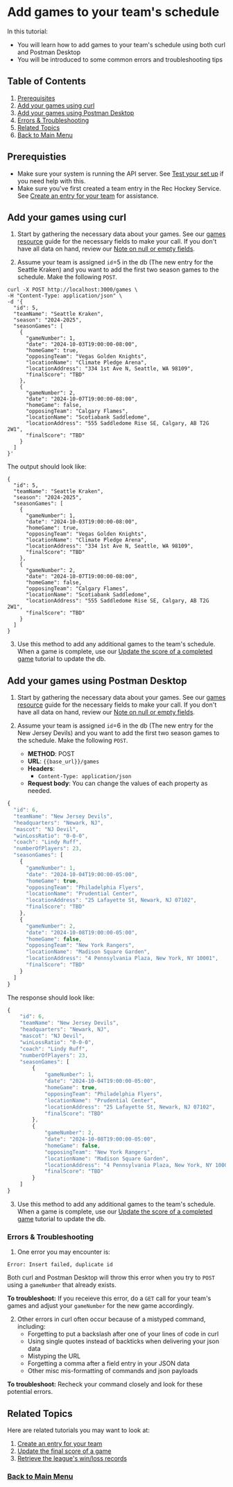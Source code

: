 # Add games to your team's schedule

In this tutorial:

- You will learn how to add games to your team's schedule using both
curl and Postman Desktop
- You will be introduced to some common errors and troubleshooting tips

## Table of Contents
1. [Prerequisites](#1)
2. [Add your games using curl](#2)
3. [Add your games using Postman Desktop](#3)
4. [Errors & Troubleshooting](#4)
5. [Related Topics](#5)
6. [Back to Main Menu](nav.md)

<a id="1"></a>
## Prerequisties

- Make sure your system is running the API server. See [Test your set up](test-system.md) if you need help with this.
- Make sure you've first created a team entry in the Rec Hockey Service. See [Create an entry for your team](tut-create-team.md) for assistance.

<a id="2"></a>
## Add your games using curl

1. Start by gathering the necessary data about your games. See our [games resource](res-games.md) guide for the necessary fields to make your call. If you don't have all data on hand, review our [Note on null or empty fields](tut-null-fields.md).

2. Assume your team is assigned `id`=5 in the db (The new entry for the Seattle Kraken) and you want to add the first two season games to the schedule. Make the following `POST`.

```shell
curl -X POST http://localhost:3000/games \
-H "Content-Type: application/json" \
-d '{
  "id": 5,
  "teamName": "Seattle Kraken",
  "season": "2024-2025",
  "seasonGames": [
    {
      "gameNumber": 1,
      "date": "2024-10-03T19:00:00-08:00",
      "homeGame": true,
      "opposingTeam": "Vegas Golden Knights",
      "locationName": "Climate Pledge Arena",
      "locationAddress": "334 1st Ave N, Seattle, WA 98109",
      "finalScore": "TBD"
    },
    {
      "gameNumber": 2,
      "date": "2024-10-07T19:00:00-08:00",
      "homeGame": false,
      "opposingTeam": "Calgary Flames",
      "locationName": "Scotiabank Saddledome",
      "locationAddress": "555 Saddledome Rise SE, Calgary, AB T2G 2W1",
      "finalScore": "TBD"
    }
  ]
}'
```

The output should look like:

```shell
{
  "id": 5,
  "teamName": "Seattle Kraken",
  "season": "2024-2025",
  "seasonGames": [
    {
      "gameNumber": 1,
      "date": "2024-10-03T19:00:00-08:00",
      "homeGame": true,
      "opposingTeam": "Vegas Golden Knights",
      "locationName": "Climate Pledge Arena",
      "locationAddress": "334 1st Ave N, Seattle, WA 98109",
      "finalScore": "TBD"
    },
    {
      "gameNumber": 2,
      "date": "2024-10-07T19:00:00-08:00",
      "homeGame": false,
      "opposingTeam": "Calgary Flames",
      "locationName": "Scotiabank Saddledome",
      "locationAddress": "555 Saddledome Rise SE, Calgary, AB T2G 2W1",
      "finalScore": "TBD"
    }
  ]
}
```

3. Use this method to add any additional games to the team's schedule. When a game is complete, use our [Update the score of a completed game](tut-add-score.md) tutorial to update the db.

<a id="3"></a>
## Add your games using Postman Desktop

1. Start by gathering the necessary data about your games. See our [games resource](res-games.md) guide for the necessary fields to make your call. If you don't have all data on hand, review our [Note on null or empty fields](tut-null-fields.md).

2. Assume your team is assigned `id`=6 in the db (The new entry for the New Jersey Devils) and you want to add the first two season games to the schedule. Make the following `POST`. 

    * **METHOD**: POST
    * **URL**: `{{base_url}}/games`
    * **Headers**:
        * `Content-Type: application/json`
    * **Request body**:
        You can change the values of each property as needed.

```js
{
  "id": 6,
  "teamName": "New Jersey Devils",
  "headquarters": "Newark, NJ",
  "mascot": "NJ Devil",
  "winLossRatio": "0-0-0",
  "coach": "Lindy Ruff",
  "numberOfPlayers": 23,
  "seasonGames": [
    {
      "gameNumber": 1,
      "date": "2024-10-04T19:00:00-05:00",
      "homeGame": true,
      "opposingTeam": "Philadelphia Flyers",
      "locationName": "Prudential Center",
      "locationAddress": "25 Lafayette St, Newark, NJ 07102",
      "finalScore": "TBD"
    },
    {
      "gameNumber": 2,
      "date": "2024-10-08T19:00:00-05:00",
      "homeGame": false,
      "opposingTeam": "New York Rangers",
      "locationName": "Madison Square Garden",
      "locationAddress": "4 Pennsylvania Plaza, New York, NY 10001",
      "finalScore": "TBD"
    }
  ]
}
```

The response should look like:

```js
{
    "id": 6,
    "teamName": "New Jersey Devils",
    "headquarters": "Newark, NJ",
    "mascot": "NJ Devil",
    "winLossRatio": "0-0-0",
    "coach": "Lindy Ruff",
    "numberOfPlayers": 23,
    "seasonGames": [
        {
            "gameNumber": 1,
            "date": "2024-10-04T19:00:00-05:00",
            "homeGame": true,
            "opposingTeam": "Philadelphia Flyers",
            "locationName": "Prudential Center",
            "locationAddress": "25 Lafayette St, Newark, NJ 07102",
            "finalScore": "TBD"
        },
        {
            "gameNumber": 2,
            "date": "2024-10-08T19:00:00-05:00",
            "homeGame": false,
            "opposingTeam": "New York Rangers",
            "locationName": "Madison Square Garden",
            "locationAddress": "4 Pennsylvania Plaza, New York, NY 10001",
            "finalScore": "TBD"
        }
    ]
}
```

3. Use this method to add any additional games to the team's schedule. When a game is complete, use our [Update the score of a completed game](tut-add-score.md) tutorial to update the db.

<a id="4"></a>
### Errors & Troubleshooting

1. One error you may encounter is:

```shell
Error: Insert failed, duplicate id
```
Both curl and Postman Desktop will throw this error when you try to `POST` using a  `gameNumber` that already exists. 

**To troubleshoot:** If you receieve this error, do a `GET` call for your team's games and adjust your `gameNumber` for the new game accordingly.

2. Other errors in curl often occur because of a mistyped command, including:
    - Forgetting to put a backslash after one of your lines of code in curl
    - Using single quotes instead of backticks when delivering your json data
    - Mistyping the URL
    - Forgetting a comma after a field entry in your JSON data
    - Other misc mis-formatting of commands and json payloads

**To troubleshoot:** Recheck your command closely and look for these potential errors.


<a id="5"></a>
## Related Topics

Here are related tutorials you may want to look at:

1. [Create an entry for your team](tut-create-team.md)
2. [Update the final score of a game](tut-add-score.md)
3. [Retrieve the league's win/loss records](tut-get-wins.md)

### [Back to Main Menu](nav.md)
